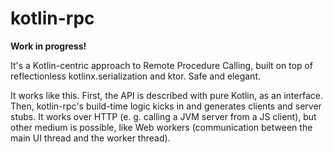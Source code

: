 # kotlin-rpc

**Work in progress!**

It's a Kotlin-centric approach to Remote Procedure Calling, built on top of reflectionless kotlinx.serialization and ktor.
Safe and elegant.

It works like this. First, the API is described with pure Kotlin, as an interface. Then, kotlin-rpc's build-time logic
kicks in and generates clients and server stubs. It works over HTTP (e. g. calling a JVM server from a JS client), but
other medium is possible, like Web workers (communication between the main UI thread and the worker thread).
